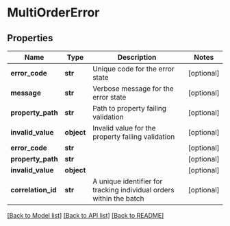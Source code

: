 # MultiOrderError

## Properties
Name | Type | Description | Notes
------------ | ------------- | ------------- | -------------
**error_code** | **str** | Unique code for the error state | [optional] 
**message** | **str** | Verbose message for the error state | [optional] 
**property_path** | **str** | Path to property failing validation | [optional] 
**invalid_value** | **object** | Invalid value for the property failing validation | [optional] 
**error_code** | **str** |  | [optional] 
**property_path** | **str** |  | [optional] 
**invalid_value** | **object** |  | [optional] 
**correlation_id** | **str** | A unique identifier for tracking individual orders within the batch | [optional] 

[[Back to Model list]](../README.md#documentation-for-models) [[Back to API list]](../README.md#documentation-for-api-endpoints) [[Back to README]](../README.md)

